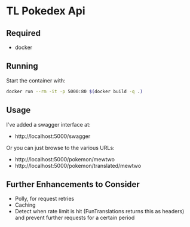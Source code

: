 # TL Pokedex Api

## Required

- docker

## Running

Start the container with:

```bash
docker run --rm -it -p 5000:80 $(docker build -q .)
```

## Usage

I've added a swagger interface at:

- http://localhost:5000/swagger

Or you can just browse to the various URLs:

- http://localhost:5000/pokemon/mewtwo
- http://localhost:5000/pokemon/translated/mewtwo

## Further Enhancements to Consider

- Polly, for request retries
- Caching
- Detect when rate limit is hit (FunTranslations returns this as headers) and prevent further requests for a certain period